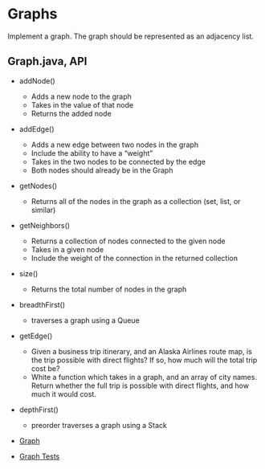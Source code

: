 # Graphs
Implement a graph. The graph should be represented as an adjacency list.

## Graph.java, API
* addNode()
  * Adds a new node to the graph
  * Takes in the value of that node
  * Returns the added node

* addEdge()
  * Adds a new edge between two nodes in the graph
  * Include the ability to have a “weight”
  * Takes in the two nodes to be connected by the edge
  * Both nodes should already be in the Graph

* getNodes()
  * Returns all of the nodes in the graph as a collection (set, list, or similar)

* getNeighbors()
  * Returns a collection of nodes connected to the given node
  * Takes in a given node
  * Include the weight of the connection in the returned collection

* size()
  * Returns the total number of nodes in the graph

* breadthFirst()
  * traverses a graph using a Queue

* getEdge()
  * Given a business trip itinerary, and an Alaska Airlines route map, is the trip possible with direct flights? If so, how much will the total trip cost be?
  * White a function which takes in a graph, and an array of city names. Return whether the full trip is possible with direct flights, and how much it would cost.

* depthFirst()
  * preorder traverses a graph using a Stack

* [Graph](../Data-Structures/src/main/java/graph)
* [Graph Tests](../Data-Structures/src/test/java/graph)


